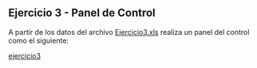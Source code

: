 ## Ejercicio 3 - Panel de Control


A partir de los datos del archivo [Ejercicio3.xls](Ejercicio3.xls) realiza un panel del control como el siguiente:

 [ejercicio3](Ejercicio3.pdf) 


<!--stackedit_data:
eyJoaXN0b3J5IjpbMzQwODIzMDAwLDE3MDAwNDg3MF19
-->